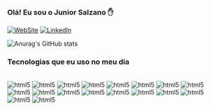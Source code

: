 ### Olá! Eu sou o Junior Salzano ✋
[![WebSite](https://img.shields.io/website-up-down-green-red/http/monip.org.svg)](https://juniorsalzano.dev)
[![LinkedIn](https://img.shields.io/badge/LinkedIn-0077B5?style=for-the-badge&logo=linkedin&logoColor=white)](https://www.linkedin.com/in/edson-salzano-a68bb51a9/)

![Anurag's GitHub stats](https://github-readme-stats.vercel.app/api?username=juniorsalzano&show_icons=true&theme=radical)

### Tecnologias que eu uso no meu dia
<div style="display: inline_block"><br/>
  <img aling="center" alt="html5" src="https://img.shields.io/badge/JavaScript-F7DF1E?style=for-the-badge&logo=javascript&logoColor=black"/>
  <img aling="center" alt="html5" src="https://img.shields.io/badge/Node.js-43853D?style=for-the-badge&logo=node.js&logoColor=white"/>
  <img aling="center" alt="html5" src="https://img.shields.io/badge/TypeScript-007ACC?style=for-the-badge&logo=typescript&logoColor=white"/>
  <img aling="center" alt="html5" src="https://img.shields.io/badge/HTML5-E34F26?style=for-the-badge&logo=html5&logoColor=white"/>
  <img aling="center" alt="html5" src="https://img.shields.io/badge/CSS3-1572B6?style=for-the-badge&logo=css3&logoColor=white"/>
  <img aling="center" alt="html5" src="https://img.shields.io/badge/PHP-777BB4?style=for-the-badge&logo=php&logoColor=white"/>
  <img aling="center" alt="html5" src="https://img.shields.io/badge/Java-ED8B00?style=for-the-badge&logo=openjdk&logoColor=white"/>
  <img aling="center" alt="html5" src="  https://img.shields.io/badge/React-20232A?style=for-the-badge&logo=react&logoColor=61DAFB"/>
  <img aling="center" alt="html5" src="https://img.shields.io/badge/Tailwind_CSS-38B2AC?style=for-the-badge&logo=tailwind-css&logoColor=white"/>
  <img aling="center" alt="html5" src="https://img.shields.io/badge/MySQL-00000F?style=for-the-badge&logo=mysql&logoColor=white"/>
  <img aling="center" alt="html5" src="https://img.shields.io/badge/PostgreSQL-316192?style=for-the-badge&logo=postgresql&logoColor=white"/>
  <img aling="center" alt="html5" src="https://img.shields.io/badge/MongoDB-4EA94B?style=for-the-badge&logo=mongodb&logoColor=white"/>
  <img aling="center" alt="html5" src="https://img.shields.io/badge/C%23-239120?style=for-the-badge&logo=c-sharp&logoColor=white"/>
  <img aling="center" alt="html5" src="https://img.shields.io/badge/Markdown-000000?style=for-the-badge&logo=markdown&logoColor=white"/>
  <img aling="center" alt="html5" src="https://img.shields.io/badge/React_Router-CA4245?style=for-the-badge&logo=react-router&logoColor=white"/>
  <img aling="center" alt="html5" src="https://img.shields.io/badge/jQuery-0769AD?style=for-the-badge&logo=jquery&logoColor=white"/>
  <img aling="center" alt="html5" src="https://img.shields.io/badge/Microsoft_Azure-0089D6?style=for-the-badge&logo=microsoft-azure&logoColor=white"/>
  <img aling="center" alt="html5" src="https://img.shields.io/badge/Jest-323330?style=for-the-badge&logo=Jest&logoColor=white"/>
</div>
